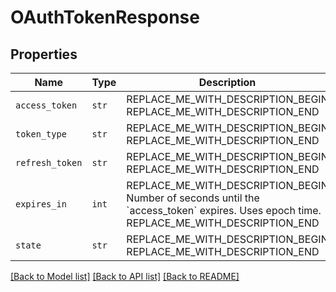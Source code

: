 # OAuthTokenResponse



## Properties
Name | Type | Description | Notes
------------ | ------------- | ------------- | -------------
| `access_token` | ```str``` | REPLACE_ME_WITH_DESCRIPTION_BEGIN  REPLACE_ME_WITH_DESCRIPTION_END |  |
| `token_type` | ```str``` | REPLACE_ME_WITH_DESCRIPTION_BEGIN  REPLACE_ME_WITH_DESCRIPTION_END |  |
| `refresh_token` | ```str``` | REPLACE_ME_WITH_DESCRIPTION_BEGIN  REPLACE_ME_WITH_DESCRIPTION_END |  |
| `expires_in` | ```int``` | REPLACE_ME_WITH_DESCRIPTION_BEGIN Number of seconds until the &#x60;access_token&#x60; expires. Uses epoch time. REPLACE_ME_WITH_DESCRIPTION_END |  |
| `state` | ```str``` | REPLACE_ME_WITH_DESCRIPTION_BEGIN  REPLACE_ME_WITH_DESCRIPTION_END |  |

[[Back to Model list]](../README.md#documentation-for-models) [[Back to API list]](../README.md#documentation-for-api-endpoints) [[Back to README]](../README.md)

